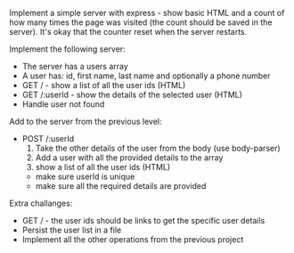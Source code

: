 Implement a simple server with express - show basic HTML and a count of how many times the page was visited (the count should be saved in the server).
It's okay that the counter reset when the server restarts.

Implement the following server:

- The server has a users array
- A user has: id, first name, last name and optionally a phone number
- GET / - show a list of all the user ids (HTML)
- GET /:userId - show the details of the selected user (HTML)
- Handle user not found

Add to the server from the previous level:

- POST /:userId
  1. Take the other details of the user from the body (use body-parser)
  2. Add a user with all the provided details to the array
  3. show a list of all the user ids (HTML)
  - make sure userId is unique
  - make sure all the required details are provided

Extra challanges:

- GET / - the user ids should be links to get the specific user details
- Persist the user list in a file
- Implement all the other operations from the previous project
